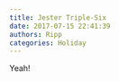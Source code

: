 ```yaml
---
title: Jester Triple-Six
date: 2017-07-15 22:41:39
authors: Ripp
categories: Holiday
---
```


 Yeah!
